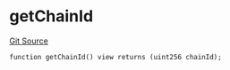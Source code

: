 # getChainId
[Git Source](https://github.com/llama-community/vertex-v1/blob/aff9e10125efc8222ae7400ab76a0949cc7ded22/src/utils/Helpers.sol)


```solidity
function getChainId() view returns (uint256 chainId);
```

